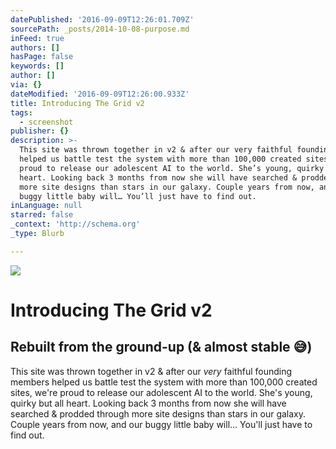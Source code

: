 ```yaml
---
datePublished: '2016-09-09T12:26:01.709Z'
sourcePath: _posts/2014-10-08-purpose.md
inFeed: true
authors: []
hasPage: false
keywords: []
author: []
via: {}
dateModified: '2016-09-09T12:26:00.933Z'
title: Introducing The Grid v2
tags:
  - screenshot
publisher: {}
description: >-
  This site was thrown together in v2 & after our very faithful founding members
  helped us battle test the system with more than 100,000 created sites, we’re
  proud to release our adolescent AI to the world. She’s young, quirky but all
  heart. Looking back 3 months from now she will have searched & prodded through
  more site designs than stars in our galaxy. Couple years from now, and our
  buggy little baby will… You’ll just have to find out.
inLanguage: null
starred: false
_context: 'http://schema.org'
_type: Blurb

---
```

![](https://the-grid-user-content.s3-us-west-2.amazonaws.com/538afcb0-5147-4cbd-8541-59b0a5c606f0.jpg)

# Introducing The Grid v2

## Rebuilt from the ground-up (& almost stable 😅)

This site was thrown together in v2 & after our _very_ faithful founding members helped us battle test the system with more than 100,000 created sites, we're proud to release our adolescent AI to the world. She's young, quirky but all heart. Looking back 3 months from now she will have searched & prodded through more site designs than stars in our galaxy. Couple years from now, and our buggy little baby will... You'll just have to find out.